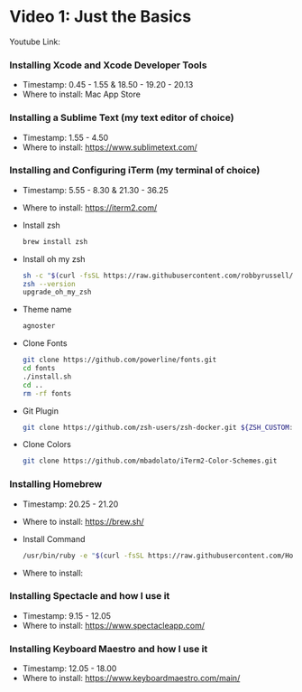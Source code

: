 # Video 1: Just the Basics
Youtube Link: 

### Installing Xcode and Xcode Developer Tools
* Timestamp: 0.45 - 1.55 & 18.50 - 19.20 - 20.13
* Where to install: Mac App Store 

### Installing a Sublime Text (my text editor of choice)
* Timestamp: 1.55 - 4.50
* Where to install: https://www.sublimetext.com/

### Installing and Configuring iTerm (my terminal of choice)
* Timestamp: 5.55 - 8.30 & 21.30 - 36.25
* Where to install: https://iterm2.com/

* Install zsh
    ```bash
    brew install zsh
    ```

* Install oh my zsh
    ```bash
    sh -c "$(curl -fsSL https://raw.githubusercontent.com/robbyrussell/oh-my-zsh/master/tools/install.sh)"
    zsh --version
    upgrade_oh_my_zsh
    ```

* Theme name
    ```bash
    agnoster
    ```

* Clone Fonts
    ```bash
    git clone https://github.com/powerline/fonts.git
    cd fonts
    ./install.sh
    cd ..
    rm -rf fonts
    ```
  
* Git Plugin
    ```bash
    git clone https://github.com/zsh-users/zsh-docker.git ${ZSH_CUSTOM:-~/.oh-my-zsh/custom}/plugins/zsh-docker
    ```  
  
* Clone Colors
    ```bash
    git clone https://github.com/mbadolato/iTerm2-Color-Schemes.git    
   ```

### Installing Homebrew
* Timestamp: 20.25 - 21.20
* Where to install: https://brew.sh/

* Install Command
    ```bash
    /usr/bin/ruby -e "$(curl -fsSL https://raw.githubusercontent.com/Homebrew/install/master/install)"
    ```

* Where to install:

### Installing Spectacle and how I use it
* Timestamp: 9.15 - 12.05
* Where to install: https://www.spectacleapp.com/

### Installing Keyboard Maestro and how I use it
* Timestamp: 12.05 - 18.00
* Where to install: https://www.keyboardmaestro.com/main/